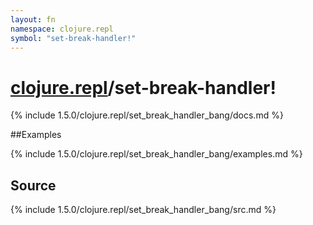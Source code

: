```yaml
---
layout: fn
namespace: clojure.repl
symbol: "set-break-handler!"
---
```


# [clojure.repl](../)/set-break-handler!

{% include 1.5.0/clojure.repl/set_break_handler_bang/docs.md %}

##Examples

{% include 1.5.0/clojure.repl/set_break_handler_bang/examples.md %}
## Source
{% include 1.5.0/clojure.repl/set_break_handler_bang/src.md %}

